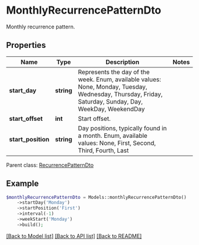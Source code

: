 # MonthlyRecurrencePatternDto

Monthly recurrence pattern.

## Properties
Name | Type | Description | Notes
---- | ---- | ----------- | -----
**start_day** | **string** | Represents the day of the week. Enum, available values: None, Monday, Tuesday, Wednesday, Thursday, Friday, Saturday, Sunday, Day, WeekDay, WeekendDay | 
**start_offset** | **int** | Start offset. | 
**start_position** | **string** | Day positions, typically found in a month. Enum, available values: None, First, Second, Third, Fourth, Last | 

 Parent class: [RecurrencePatternDto](RecurrencePatternDto.md)


## Example
```php
$monthlyRecurrencePatternDto = Models::monthlyRecurrencePatternDto()
    ->startDay('Monday')
    ->startPosition('First')
    ->interval(-1)
    ->weekStart('Monday')
    ->build();
```


[[Back to Model list]](README.md#documentation-for-models) [[Back to API list]](README.md#documentation-for-api-endpoints) [[Back to README]](README.md)

